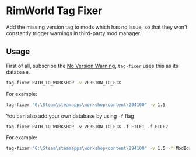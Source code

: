 # RimWorld Tag Fixer

Add the missing version tag to mods which has no issue, so that they won't constantly trigger warnings in third-party mod manager.

## Usage

First of all, subscribe the [No Version Warning][nvw], `tag-fixer` uses this as its database.

```sh
tag-fixer PATH_TO_WORKSHOP -v VERSION_TO_FIX
```

For example:

```sh
tag-fixer "G:\Steam\steamapps\workshop\content\294100" -v 1.5
```

You can also add your own database by using `-f` flag

```
tag-fixer PATH_TO_WORKSHOP -v VERSION_TO_FIX -f FILE1 -f FILE2
```

For example:

```sh
tag-fixer "G:\Steam\steamapps\workshop\content\294100" -v 1.5 -f ModIdsToFix.xml
```

[nvw]: https://steamcommunity.com/sharedfiles/filedetails/?id=2599504692